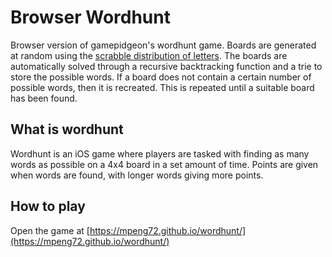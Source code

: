 # Browser Wordhunt

Browser version of gamepidgeon's wordhunt game. Boards are generated at random using the [scrabble distribution of letters](https://en.wikipedia.org/wiki/Scrabble_letter_distributions). The boards are automatically solved through a recursive backtracking function and a trie to store the possible words. If a board does not contain a certain number of possible words, then it is recreated. This is repeated until a suitable board has been found. 

## What is wordhunt
Wordhunt is an iOS game where players are tasked with finding as many words as possible on a 4x4 board in a set amount of time. Points are given when words are found, with longer words giving more points. 

## How to play
Open the game at [https://mpeng72.github.io/wordhunt/](https://mpeng72.github.io/wordhunt/)

